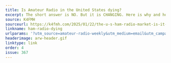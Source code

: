 ```yaml
---
title: Is Amateur Radio in the United States dying?
excerpt: The short answer is NO. But it is CHANGING. Here is why and how.
source: K4FMH
sourceurl: https://k4fmh.com/2025/01/22/the-u-s-ham-radio-market-is-it-dying/
linkname: ham-radio-dying
urlparams: '?utm_source=amateur-radio-weekly&utm_medium=email&utm_campaign=newsletter'
headerimage: arw-header.gif
linktype: link
order: 4
issue: 367
---
```

